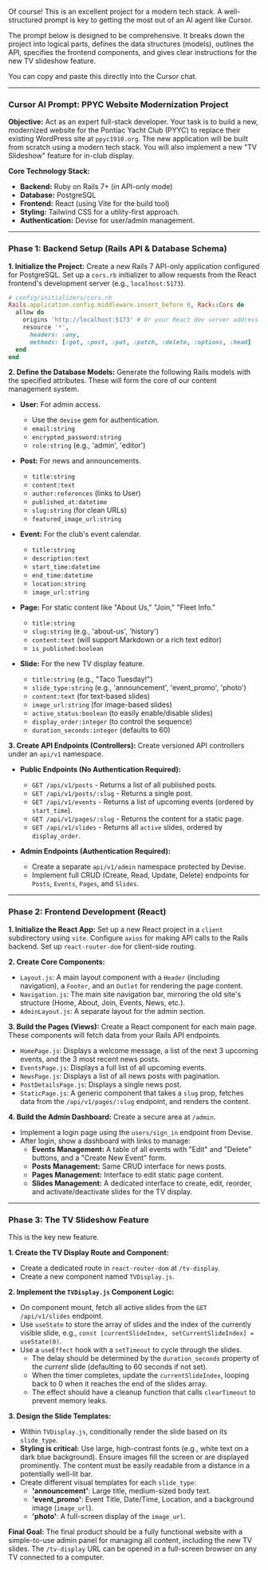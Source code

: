 Of course! This is an excellent project for a modern tech stack. A well-structured prompt is key to getting the most out of an AI agent like Cursor.

The prompt below is designed to be comprehensive. It breaks down the project into logical parts, defines the data structures (models), outlines the API, specifies the frontend components, and gives clear instructions for the new TV slideshow feature.

You can copy and paste this directly into the Cursor chat.

---

### **Cursor AI Prompt: PPYC Website Modernization Project**

**Objective:**
Act as an expert full-stack developer. Your task is to build a new, modernized website for the Pontiac Yacht Club (PYYC) to replace their existing WordPress site at `ppyc1910.org`. The new application will be built from scratch using a modern tech stack. You will also implement a new "TV Slideshow" feature for in-club display.

**Core Technology Stack:**
*   **Backend:** Ruby on Rails 7+ (in API-only mode)
*   **Database:** PostgreSQL
*   **Frontend:** React (using Vite for the build tool)
*   **Styling:** Tailwind CSS for a utility-first approach.
*   **Authentication:** Devise for user/admin management.

---

### **Phase 1: Backend Setup (Rails API & Database Schema)**

**1. Initialize the Project:**
Create a new Rails 7 API-only application configured for PostgreSQL. Set up a `cors.rb` initializer to allow requests from the React frontend's development server (e.g., `localhost:5173`).

```ruby
# config/initializers/cors.rb
Rails.application.config.middleware.insert_before 0, Rack::Cors do
  allow do
    origins 'http://localhost:5173' # Or your React dev server address
    resource '*',
      headers: :any,
      methods: [:get, :post, :put, :patch, :delete, :options, :head]
  end
end
```

**2. Define the Database Models:**
Generate the following Rails models with the specified attributes. These will form the core of our content management system.

*   **User:** For admin access.
    *   Use the `devise` gem for authentication.
    *   `email:string`
    *   `encrypted_password:string`
    *   `role:string` (e.g., 'admin', 'editor')

*   **Post:** For news and announcements.
    *   `title:string`
    *   `content:text`
    *   `author:references` (links to User)
    *   `published_at:datetime`
    *   `slug:string` (for clean URLs)
    *   `featured_image_url:string`

*   **Event:** For the club's event calendar.
    *   `title:string`
    *   `description:text`
    *   `start_time:datetime`
    *   `end_time:datetime`
    *   `location:string`
    *   `image_url:string`

*   **Page:** For static content like "About Us," "Join," "Fleet Info."
    *   `title:string`
    *   `slug:string` (e.g., 'about-us', 'history')
    *   `content:text` (will support Markdown or a rich text editor)
    *   `is_published:boolean`

*   **Slide:** For the new TV display feature.
    *   `title:string` (e.g., "Taco Tuesday!")
    *   `slide_type:string` (e.g., 'announcement', 'event_promo', 'photo')
    *   `content:text` (for text-based slides)
    *   `image_url:string` (for image-based slides)
    *   `active_status:boolean` (to easily enable/disable slides)
    *   `display_order:integer` (to control the sequence)
    *   `duration_seconds:integer` (defaults to 60)

**3. Create API Endpoints (Controllers):**
Create versioned API controllers under an `api/v1` namespace.

*   **Public Endpoints (No Authentication Required):**
    *   `GET /api/v1/posts` - Returns a list of all published posts.
    *   `GET /api/v1/posts/:slug` - Returns a single post.
    *   `GET /api/v1/events` - Returns a list of upcoming events (ordered by `start_time`).
    *   `GET /api/v1/pages/:slug` - Returns the content for a static page.
    *   `GET /api/v1/slides` - Returns all `active` slides, ordered by `display_order`.

*   **Admin Endpoints (Authentication Required):**
    *   Create a separate `api/v1/admin` namespace protected by Devise.
    *   Implement full CRUD (Create, Read, Update, Delete) endpoints for `Posts`, `Events`, `Pages`, and `Slides`.

---

### **Phase 2: Frontend Development (React)**

**1. Initialize the React App:**
Set up a new React project in a `client` subdirectory using `vite`. Configure `axios` for making API calls to the Rails backend. Set up `react-router-dom` for client-side routing.

**2. Create Core Components:**
*   `Layout.js`: A main layout component with a `Header` (including navigation), a `Footer`, and an `Outlet` for rendering the page content.
*   `Navigation.js`: The main site navigation bar, mirroring the old site's structure (Home, About, Join, Events, News, etc.).
*   `AdminLayout.js`: A separate layout for the admin section.

**3. Build the Pages (Views):**
Create a React component for each main page. These components will fetch data from your Rails API endpoints.
*   `HomePage.js`: Displays a welcome message, a list of the next 3 upcoming events, and the 3 most recent news posts.
*   `EventsPage.js`: Displays a full list of all upcoming events.
*   `NewsPage.js`: Displays a list of all news posts with pagination.
*   `PostDetailsPage.js`: Displays a single news post.
*   `StaticPage.js`: A generic component that takes a `slug` prop, fetches data from the `/api/v1/pages/:slug` endpoint, and renders the content.

**4. Build the Admin Dashboard:**
Create a secure area at `/admin`.
*   Implement a login page using the `users/sign_in` endpoint from Devise.
*   After login, show a dashboard with links to manage:
    *   **Events Management:** A table of all events with "Edit" and "Delete" buttons, and a "Create New Event" form.
    *   **Posts Management:** Same CRUD interface for news posts.
    *   **Pages Management:** Interface to edit static page content.
    *   **Slides Management:** A dedicated interface to create, edit, reorder, and activate/deactivate slides for the TV display.

---

### **Phase 3: The TV Slideshow Feature**

This is the key new feature.

**1. Create the TV Display Route and Component:**
*   Create a dedicated route in `react-router-dom` at `/tv-display`.
*   Create a new component named `TVDisplay.js`.

**2. Implement the `TVDisplay.js` Component Logic:**
*   On component mount, fetch all active slides from the `GET /api/v1/slides` endpoint.
*   Use `useState` to store the array of slides and the index of the currently visible slide, e.g., `const [currentSlideIndex, setCurrentSlideIndex] = useState(0)`.
*   Use a `useEffect` hook with a `setTimeout` to cycle through the slides.
    *   The delay should be determined by the `duration_seconds` property of the *current* slide (defaulting to 60 seconds if not set).
    *   When the timer completes, update the `currentSlideIndex`, looping back to 0 when it reaches the end of the slides array.
    *   The effect should have a cleanup function that calls `clearTimeout` to prevent memory leaks.

**3. Design the Slide Templates:**
*   Within `TVDisplay.js`, conditionally render the slide based on its `slide_type`.
*   **Styling is critical:** Use large, high-contrast fonts (e.g., white text on a dark blue background). Ensure images fill the screen or are displayed prominently. The content must be easily readable from a distance in a potentially well-lit bar.
*   Create different visual templates for each `slide_type`:
    *   **'announcement'**: Large title, medium-sized body text.
    *   **'event_promo'**: Event Title, Date/Time, Location, and a background image (`image_url`).
    *   **'photo'**: A full-screen display of the `image_url`.

**Final Goal:** The final product should be a fully functional website with a simple-to-use admin panel for managing all content, including the new TV slides. The `/tv-display` URL can be opened in a full-screen browser on any TV connected to a computer.
